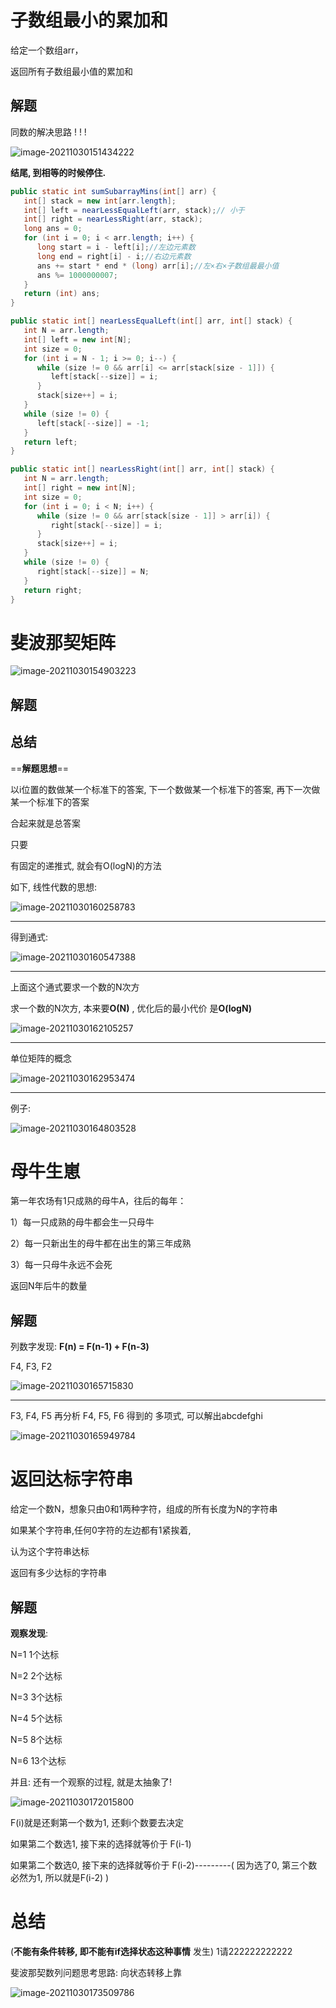 # 子数组最小的累加和

给定一个数组arr，

返回所有子数组最小值的累加和



## 解题



同数的解决思路 ! ! !

![image-20211030151434222](https://raw.githubusercontent.com/handsomeyi/Pics/master/image-20211030151434222.png)

**结尾, 到相等的时候停住.**





```java
public static int sumSubarrayMins(int[] arr) {
   int[] stack = new int[arr.length];
   int[] left = nearLessEqualLeft(arr, stack);// 小于
   int[] right = nearLessRight(arr, stack);
   long ans = 0;
   for (int i = 0; i < arr.length; i++) {
      long start = i - left[i];//左边元素数
      long end = right[i] - i;//右边元素数
      ans += start * end * (long) arr[i];//左×右×子数组最最小值
      ans %= 1000000007;
   }
   return (int) ans;
}

public static int[] nearLessEqualLeft(int[] arr, int[] stack) {
   int N = arr.length;
   int[] left = new int[N];
   int size = 0;
   for (int i = N - 1; i >= 0; i--) {
      while (size != 0 && arr[i] <= arr[stack[size - 1]]) {
         left[stack[--size]] = i;
      }
      stack[size++] = i;
   }
   while (size != 0) {
      left[stack[--size]] = -1;
   }
   return left;
}

public static int[] nearLessRight(int[] arr, int[] stack) {
   int N = arr.length;
   int[] right = new int[N];
   int size = 0;
   for (int i = 0; i < N; i++) {
      while (size != 0 && arr[stack[size - 1]] > arr[i]) {
         right[stack[--size]] = i;
      }
      stack[size++] = i;
   }
   while (size != 0) {
      right[stack[--size]] = N;
   }
   return right;
}
```

# 斐波那契矩阵

![image-20211030154903223](https://raw.githubusercontent.com/handsomeyi/Pics/master/image-20211030154903223.png)

## 解题

## 总结

==**解题思想**==

以i位置的数做某一个标准下的答案, 下一个数做某一个标准下的答案, 再下一次做某一个标准下的答案

合起来就是总答案



只要

有固定的递推式, 就会有O(logN)的方法

如下, 线性代数的思想: 

![image-20211030160258783](https://raw.githubusercontent.com/handsomeyi/Pics/master/image-20211030160258783.png)

---

得到通式:

![image-20211030160547388](https://raw.githubusercontent.com/handsomeyi/Pics/master/image-20211030160547388.png)

---

上面这个通式要求一个数的N次方 

求一个数的N次方, 本来要**O(N)** , 优化后的最小代价 是**O(logN)** 

![image-20211030162105257](https://raw.githubusercontent.com/handsomeyi/Pics/master/image-20211030162105257.png)

---

单位矩阵的概念

![image-20211030162953474](https://raw.githubusercontent.com/handsomeyi/Pics/master/image-20211030162953474.png)

---

例子:

![image-20211030164803528](https://raw.githubusercontent.com/handsomeyi/Pics/master/image-20211030164803528.png)



# 母牛生崽

第一年农场有1只成熟的母牛A，往后的每年：

1）每一只成熟的母牛都会生一只母牛

2）每一只新出生的母牛都在出生的第三年成熟

3）每一只母牛永远不会死

返回N年后牛的数量

## 解题

列数字发现: **F(n) = F(n-1) + F(n-3)**



F4, F3, F2

![image-20211030165715830](https://raw.githubusercontent.com/handsomeyi/Pics/master/image-20211030165715830.png)

---



F3, F4, F5 再分析 F4, F5, F6 得到的 多项式, 可以解出abcdefghi

![image-20211030165949784](https://raw.githubusercontent.com/handsomeyi/Pics/master/image-20211030165949784.png)





# 返回达标字符串

给定一个数N，想象只由0和1两种字符，组成的所有长度为N的字符串

如果某个字符串,任何0字符的左边都有1紧挨着,

认为这个字符串达标

返回有多少达标的字符串

## 解题

**观察发现**: 

N=1	1个达标

N=2	2个达标

N=3	3个达标

N=4	5个达标

N=5	8个达标

N=6	13个达标



并且: 还有一个观察的过程, 就是太抽象了!

![image-20211030172015800](https://raw.githubusercontent.com/handsomeyi/Pics/master/image-20211030172015800.png)

F(i)就是还剩第一个数为1, 还剩i个数要去决定





如果第二个数选1, 接下来的选择就等价于 F(i-1)

如果第二个数选0, 接下来的选择就等价于 F(i-2)---------( 因为选了0, 第三个数必然为1, 所以就是F(i-2) )



# 总结

(**不能有条件转移, 即不能有if选择状态这种事情** 发生)                                                                                                                                                                                                             1请222222222222	                                                                                                         

斐波那契数列问题思考思路: 向状态转移上靠

![image-20211030173509786](https://raw.githubusercontent.com/handsomeyi/Pics/master/image-20211030173509786.png)







































